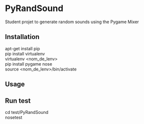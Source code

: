# PyRandSound
Student projet to generate random sounds using the Pygame Mixer

## Installation
apt-get install pip  
pip install virtualenv  
virtualenv <nom_de_lenv>  
pip install pygame nose  
source <nom_de_lenv>/bin/activate  

## Usage


## Run test
cd test/PyRandSound  
nosetest  
